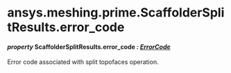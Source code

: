 # ansys.meshing.prime.ScaffolderSplitResults.error_code

#### *property* ScaffolderSplitResults.error_code *: [ErrorCode](ansys.meshing.prime.ErrorCode.md#ansys.meshing.prime.ErrorCode)*

Error code associated with split topofaces operation.

<!-- !! processed by numpydoc !! -->
